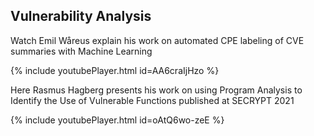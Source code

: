 ## Vulnerability Analysis

Watch Emil Wåreus explain his work on automated CPE labeling of CVE summaries with Machine Learning

{% include youtubePlayer.html id=AA6craIjHzo %}

Here Rasmus Hagberg presents his work on using Program Analysis to Identify the Use of Vulnerable Functions published at SECRYPT 2021

{% include youtubePlayer.html id=oAtQ6wo-zeE %}
